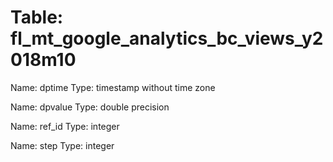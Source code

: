 Table: fl_mt_google_analytics_bc_views_y2018m10
===============================================

Name: dptime
Type: timestamp without time zone

Name: dpvalue
Type: double precision

Name: ref_id
Type: integer

Name: step
Type: integer

